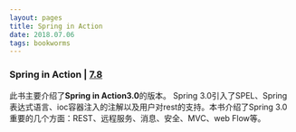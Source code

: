 ```yaml
---
layout: pages
title: Spring in Action
date: 2018.07.06
tags: bookworms
---
```

 
 ### Spring in Action  | [7.8](https://book.douban.com/subject/24830012/)
 此书主要介绍了**Spring in Action3.0**的版本。
Spring 3.0引入了SPEL、Spring 表达式语言、ioc容器注入的注解以及用户对rest的支持。本书介绍了Spring 3.0重要的几个方面：REST、远程服务、消息、安全、MVC、web Flow等。
